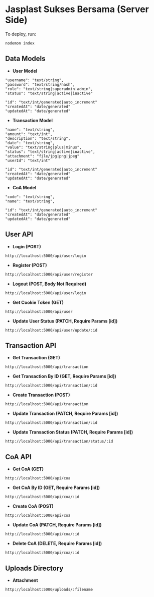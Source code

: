 # Jasplast Sukses Bersama (Server Side)
To deploy, run:
```
nodemon index
```
## Data Models
- **User Model**
```
"username": "text/string",
"password": "text/string/hash",
"role": "text/string|superadmin|admin",
"status": "text/string|active|inactive"
```
```
"id": "text/int/generated|auto_increment"
"createdAt": "date/generated"
"updatedAt": "date/generated"
```

- **Transaction Model**
```
"name": "text/string",
"amount": "text/int",
"description": "text/string",
"date": "text/string",
"value": "text/string|plus|minus",
"status": "text/string|active|inactive",
"attachment": "file/jpg|png|jpeg"
"userId": "text/int"
```
```
"id": "text/int/generated|auto_increment"
"createdAt": "date/generated"
"updatedAt": "date/generated"
```

- **CoA Model**
```
"code": "text/string",
"name": "text/string",
```
```
"id": "text/int/generated|auto_increment"
"createdAt": "date/generated"
"updatedAt": "date/generated"
```

## User API
- **Login (POST)**
```
http://localhost:5000/api/user/login
```
- **Register (POST)**
```
http://localhost:5000/api/user/register
```
- **Logout (POST, Body Not Required)**
```
http://localhost:5000/api/user/login
```
- **Get Cookie Token (GET)**
```
http://localhost:5000/api/user
```
- **Update User Status (PATCH, Require Params [id])**
```
http://localhost:5000/api/user/update/:id
```

## Transaction API
- **Get Transaction (GET)**
```
http://localhost:5000/api/transaction
```
- **Get Transaction By ID (GET, Require Params [id])**
```
http://localhost:5000/api/transaction/:id
```
- **Create Transaction (POST)**
```
http://localhost:5000/api/transaction
```
- **Update Transaction (PATCH, Require Params [id])**
```
http://localhost:5000/api/transaction/:id
```
- **Update Transaction Status (PATCH, Require Params [id])**
```
http://localhost:5000/api/transaction/status/:id
```

## CoA API
- **Get CoA (GET)**
```
http://localhost:5000/api/coa
```
- **Get CoA By ID (GET, Require Params [id])**
```
http://localhost:5000/api/coa/:id
```
- **Create CoA (POST)**
```
http://localhost:5000/api/coa
```
- **Update CoA (PATCH, Require Params [id])**
```
http://localhost:5000/api/coa/:id
```
- **Delete CoA (DELETE, Require Params [id])**
```
http://localhost:5000/api/coa/:id
```

## Uploads Directory
- **Attachment**
```
http://localhost:5000/uploads/:filename
```